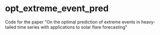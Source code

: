 # opt_extreme_event_pred
Code for the paper "On the optimal prediction of extreme events in heavy-tailed time series  with applications to solar flare forecasting"
